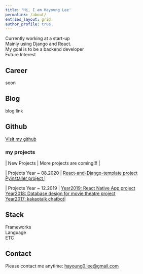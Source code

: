 ```yaml
---
title: 'Hi, I am Hayoung Lee'
permalink: /about/
entries_layout: grid
author_profile: true
---
```

Currently working at a start-up <br/>
Mainly using Django and React. <br/>
My goal is to be a backend developer <br/>
Future Interest

## Career
soon

## Blog
blog link

## Github 
<a href="https://github.com/hayoung0Lee">Visit my github</a>

### my projects

| New Projects  | More projects are coming!!! | 

| Projects Year ~ 08.2020  | <a href="/portfolio/2020-09-06-React-and-Django/"> React-and-Django-template project</a> <br/> <a href="/portfolio/2020-09-06-pyinstaller-pj/"> Pyinstaller project </a> |

| Projects Year ~ 12.2019 | <a href="/portfolio/2020-09-06-react-native-app/"> Year2019: React Native App project</a> <br/> <a href="/portfolio/2020-09-06-movie-#project/"> Year2018: Database design for movie theatre project</a> <br/> <a href="/portfolio/2020-09-06-kakaochatbot/"> Year2017: kakaotalk chatbot</a>| 


## Stack
Frameworks <br/>
Language <br/>
ETC <br/>

## Contact
Please contact me anytime: hayoung0.lee@gmail.com

